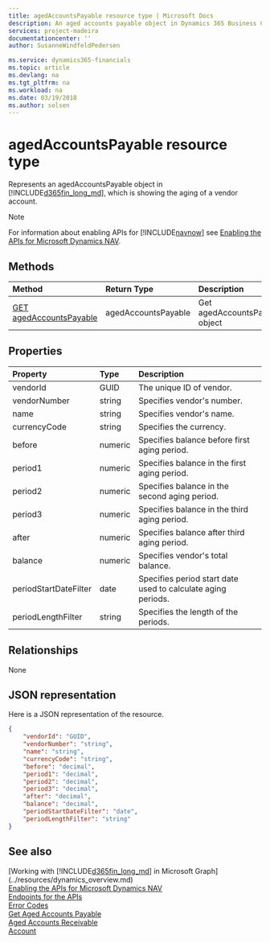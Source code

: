 ```yaml
---
title: agedAccountsPayable resource type | Microsoft Docs
description: An aged accounts payable object in Dynamics 365 Business Central.
services: project-madeira
documentationcenter: ''
author: SusanneWindfeldPedersen

ms.service: dynamics365-financials
ms.topic: article
ms.devlang: na
ms.tgt_pltfrm: na
ms.workload: na
ms.date: 03/19/2018
ms.author: solsen
---
```


# agedAccountsPayable resource type
Represents an agedAccountsPayable object in [!INCLUDE[d365fin_long_md](../../includes/d365fin_long_md.md)], which is showing the aging of a vendor account.

> [!NOTE]  
> For information about enabling APIs for [!INCLUDE[navnow](../../includes/navnow_md.md)] see [Enabling the APIs for Microsoft Dynamics NAV](../enabling-apis-for-dynamics-nav.md).

## Methods

| Method         | Return Type  |Description|
|:---------------|:-------------|:----------|
|[GET agedAccountsPayable](../api/dynamics_agedaccountspayable_get.md)|agedAccountsPayable|Get agedAccountsPayable object|

## Properties

| Property      | Type     |Description                                 |
|:--------------|:---------|:-------------------------------------------|
|vendorId       |GUID      |The unique ID of vendor.                    |
|vendorNumber   |string    |Specifies vendor's number.                  |
|name           |string    |Specifies vendor's name.                    |
|currencyCode   |string    |Specifies the currency.                     |
|before         |numeric   |Specifies balance before first aging period.|
|period1        |numeric   |Specifies balance in the first aging period.|
|period2        |numeric   |Specifies balance in the second aging period.|
|period3        |numeric   |Specifies balance in the third aging period.|
|after          |numeric   |Specifies balance after third aging period. |
|balance        |numeric   |Specifies vendor's total balance.           |
|periodStartDateFilter|date|Specifies period start date used to calculate aging periods.|
|periodLengthFilter|string |Specifies the length of the periods.        |


## Relationships
None

## JSON representation

Here is a JSON representation of the resource.


```json
{
    "vendorId": "GUID",
    "vendorNumber": "string",
    "name": "string",
    "currencyCode": "string",
    "before": "decimal",
    "period1": "decimal",
    "period2": "decimal",
    "period3": "decimal",
    "after": "decimal",
    "balance": "decimal",
    "periodStartDateFilter": "date",
    "periodLengthFilter": "string"
}
```
## See also
[Working with [!INCLUDE[d365fin_long_md](../../includes/d365fin_long_md.md)] in Microsoft Graph](../resources/dynamics_overview.md)  
[Enabling the APIs for Microsoft Dynamics NAV](../enabling-apis-for-dynamics-nav.md)  
[Endpoints for the APIs](../endpoints-apis-for-dynamics.md)  
[Error Codes](../dynamics_error_codes.md)  
[Get Aged Accounts Payable](../api/dynamics_agedaccountspayable_get.md)  
[Aged Accounts Receivable](dynamics_agedaccountsreceivable.md)  
[Account](dynamics_account.md)  
